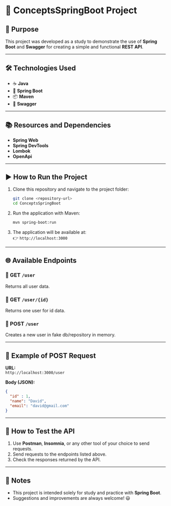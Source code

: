 # 🚀 ConceptsSpringBoot Project

## 📌 Purpose
This project was developed as a study to demonstrate the use of **Spring Boot** and **Swagger** for creating a simple and functional **REST API**.

---

## 🛠 Technologies Used
- ☕ **Java**
- 🌱 **Spring Boot**
- 📦 **Maven**
- 📄 **Swagger**

---

## 📚 Resources and Dependencies
- **Spring Web**
- **Spring DevTools**
- **Lombok**
- **OpenApi**

---

## ▶️ How to Run the Project

1. Clone this repository and navigate to the project folder:
   ```bash
   git clone <repository-url>
   cd ConceptsSpringBoot
   ```

2. Run the application with Maven:
   ```bash
   mvn spring-boot:run
   ```

3. The application will be available at:  
   👉 `http://localhost:3000`

---

## 🌐 Available Endpoints

### 🔹 GET `/user`
Returns all user data.

### 🔹 GET `/user/{id}`
Returns one user for id data.

### 🔹 POST `/user`
Creates a new user in fake db/repository in memory.

---

## 📝 Example of POST Request

**URL:**  
`http://localhost:3000/user`

**Body (JSON):**
```json
{
  "id" : 1,
  "name": "David",
  "email": "david@gmail.com"
}
```

---

## 🧪 How to Test the API

1. Use **Postman**, **Insomnia**, or any other tool of your choice to send requests.
2. Send requests to the endpoints listed above.
3. Check the responses returned by the API.

---

## 📖 Notes
- This project is intended solely for study and practice with **Spring Boot**.
- Suggestions and improvements are always welcome! 😃
